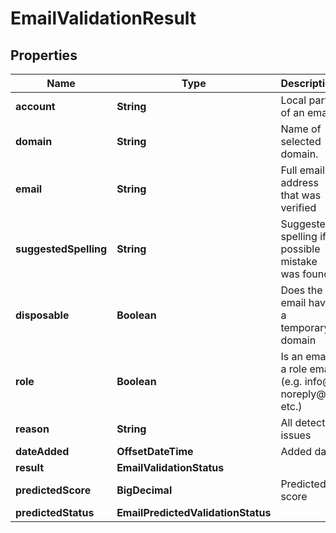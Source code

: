 

# EmailValidationResult


## Properties

| Name | Type | Description | Notes |
|------------ | ------------- | ------------- | -------------|
|**account** | **String** | Local part of an email |  [optional] |
|**domain** | **String** | Name of selected domain. |  [optional] |
|**email** | **String** | Full email address that was verified |  [optional] |
|**suggestedSpelling** | **String** | Suggested spelling if a possible mistake was found |  [optional] |
|**disposable** | **Boolean** | Does the email have a temporary domain |  [optional] |
|**role** | **Boolean** | Is an email a role email (e.g. info@, noreply@ etc.) |  [optional] |
|**reason** | **String** | All detected issues |  [optional] |
|**dateAdded** | **OffsetDateTime** | Added date |  [optional] |
|**result** | **EmailValidationStatus** |  |  [optional] |
|**predictedScore** | **BigDecimal** | Predicted score |  [optional] |
|**predictedStatus** | **EmailPredictedValidationStatus** |  |  [optional] |



